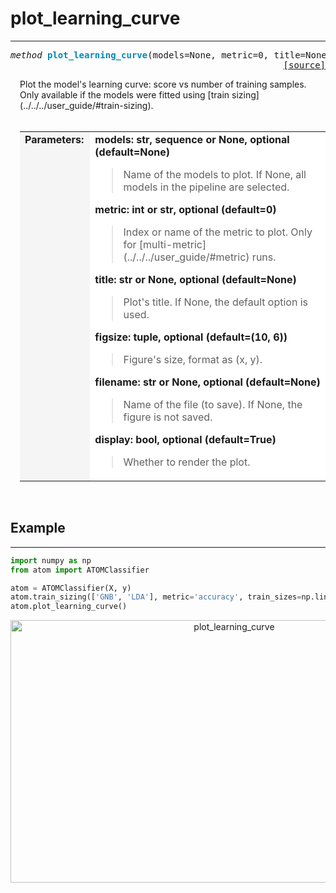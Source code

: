 # plot_learning_curve
---------------------

<a name="atom"></a>
<pre><em>method</em> <strong style="color:#008AB8">plot_learning_curve</strong>(models=None, metric=0, title=None, figsize=(10, 6), filename=None, display=True)
<div align="right"><a href="https://github.com/tvdboom/ATOM/blob/master/atom/plots.py#L2474">[source]</a></div></pre>
<div style="padding-left:3%">
Plot the model's learning curve: score vs number of training samples. Only
 available if the models were fitted using [train sizing](../../../user_guide/#train-sizing).
<br /><br />
<table width="100%">
<tr>
<td width="15%" style="vertical-align:top; background:#F5F5F5;"><strong>Parameters:</strong></td>
<td width="75%" style="background:white;">
<strong>models: str, sequence or None, optional (default=None)</strong>
<blockquote>
Name of the models to plot. If None, all models in the pipeline are selected.
</blockquote>
<strong>metric: int or str, optional (default=0)</strong>
<blockquote>
Index or name of the metric to plot. Only for [multi-metric](../../../user_guide/#metric) runs.
</blockquote>
<strong>title: str or None, optional (default=None)</strong>
<blockquote>
Plot's title. If None, the default option is used.
</blockquote>
<strong>figsize: tuple, optional (default=(10, 6))</strong>
<blockquote>
Figure's size, format as (x, y).
</blockquote>
<strong>filename: str or None, optional (default=None)</strong>
<blockquote>
Name of the file (to save). If None, the figure is not saved.
</blockquote>
<strong>display: bool, optional (default=True)</strong>
<blockquote>
Whether to render the plot.
</blockquote>
</tr>
</table>
</div>
<br />



## Example
----------

```python
import numpy as np
from atom import ATOMClassifier

atom = ATOMClassifier(X, y)
atom.train_sizing(['GNB', 'LDA'], metric='accuracy', train_sizes=np.linspace(0.1, 1.0, 9), bagging=5)
atom.plot_learning_curve()
```
<div align="center">
    <img src="/img/plots/plot_learning_curve.png" alt="plot_learning_curve" width="700" height="420"/>
</div>
